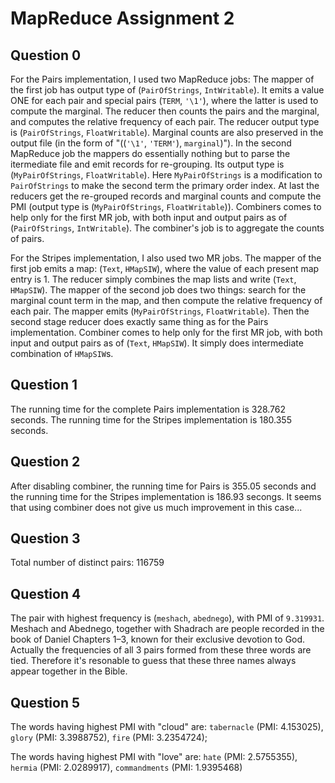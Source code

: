 # MapReduce Assignment 2

## Question 0

For the Pairs implementation, I used two MapReduce jobs: The mapper of the first job has output type of (`PairOfStrings`, `IntWritable`). It emits a value ONE for each pair and special pairs (`TERM`, `'\1'`), where the latter is used to compute the marginal. The reducer then counts the pairs and the marginal, and computes the relative frequency of each pair. The reducer output type is (`PairOfStrings`, `FloatWritable`). Marginal counts are also preserved in the output file (in the form of "((`'\1'`, `'TERM'`), `marginal`)"). In the second MapReduce job the mappers do essentially nothing but to parse the itermediate file and emit records for re-grouping. Its output type is (`MyPairOfStrings`, `FloatWritable`). Here `MyPairOfStrings` is a modification to `PairOfStrings` to make the second term the primary order index. At last the reducers get the re-grouped records and marginal counts and compute the PMI (output type is (`MyPairOfStrings`, `FloatWritable`)). Combiners comes to help only for the first MR job, with both input and output pairs as of (`PairOfStrings`, `IntWritable`). The combiner's job is to aggregate the counts of pairs. 

For the Stripes implementation, I also used two MR jobs. The mapper of the first job emits a map: (`Text`, `HMapSIW`), where the value of each present map entry is 1. The reducer simply combines the map lists and write (`Text`, `HMapSIW`). The mapper of the second job does two things: search for the marginal count term in the map, and then compute the relative frequency of each pair. The mapper emits (`MyPairOfStrings`, `FloatWritable`). Then the second stage reducer does exactly same thing as for the Pairs implementation. Combiner comes to help only for the first MR job, with both input and output pairs as of (`Text`, `HMapSIW`). It simply does intermediate combination of `HMapSIW`s.

## Question 1
The running time for the complete Pairs implementation is 328.762 seconds. The running time for the Stripes implementation is 180.355 seconds.

## Question 2
After disabling combiner, the running time for Pairs is 355.05 seconds and the running time for the Stripes implementation is 186.93 secongs. It seems that using combiner does not give us much improvement in this case...

## Question 3
Total number of distinct pairs: 116759

## Question 4 
The pair with highest frequency is (`meshach`, `abednego`), with PMI of `9.319931`. Meshach and Abednego, together with Shadrach are people recorded in the book of Daniel Chapters 1–3, known for their exclusive devotion to God. Actually  the frequencies of all 3 pairs formed from these three words are tied. Therefore it's resonable to guess that these three names always appear together in the Bible.

## Question 5
The words having highest PMI with "cloud" are: `tabernacle` (PMI: 4.153025), `glory` (PMI: 3.3988752), `fire` (PMI: 3.2354724);

The words having highest PMI with "love" are: `hate` (PMI: 2.5755355), `hermia` (PMI: 2.0289917), `commandments` (PMI: 1.9395468)
